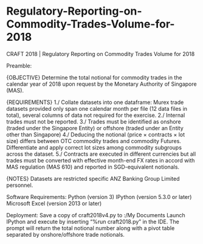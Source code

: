# Regulatory-Reporting-on-Commodity-Trades-Volume-for-2018
CRAFT 2018 | Regulatory Reporting on Commodity Trades Volume for 2018

Preamble:

{OBJECTIVE}
Determine the total notional for commodity trades in the calendar year of 2018 upon request by the Monetary Authority of Singapore (MAS).

{REQUIREMENTS}
1./ Collate datasets into one dataframe: Murex trade datasets provided only span one calendar month per file (12 data files in total), several columns of data not required for the exercise.
2./ Internal trades must not be reported.
3./ Trades must be identified as onshore (traded under the Singapore Entity) or offshore (traded under an Entity other than Singapore)
4./ Deducing the notional (price × contracts × lot size) differs between OTC commodity trades and commodity Futures. Differentiate and apply correct lot sizes among commodity subgroups across the dataset.
5./ Contracts are executed in different currencies but all trades must be converted with effective month-end FX rates in accord with MAS regulation (MAS 610) and reported in SGD-equivalent notionals.

{NOTES}
Datasets are restricted specific ANZ Banking Group Limited personnel.

Software Requirements:
Python (version 3)
IPython (version 5.3.0 or later)
Microsoft Excel (version 2013 or later)

Deployment:
Save a copy of craft2018v4.py to :/My Documents
Launch IPython and execute by inserting “%run craft2018.py” in the IDE.
The prompt will return the total notional number along with a pivot table separated by onshore/offshore trade notionals.
